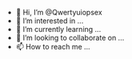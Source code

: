 - 👋 Hi, I’m @Qwertyuiopsex
- 👀 I’m interested in ...
- 🌱 I’m currently learning ...
- 💞️ I’m looking to collaborate on ...
- 📫 How to reach me ...

<!---
Qwertyuiopsex/Qwertyuiopsex is a ✨ special ✨ repository because its `README.md` (this file) appears on your GitHub profile.
You can click the Preview link to take a look at your changes.
--->
